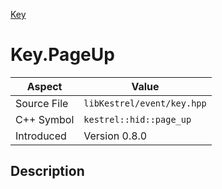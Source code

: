 [Key](index)
# Key.PageUp
| Aspect | Value |
| --- | --- |
| Source File | `libKestrel/event/key.hpp` |
| C++ Symbol | `kestrel::hid::page_up` |
| Introduced | Version 0.8.0 |
## Description

